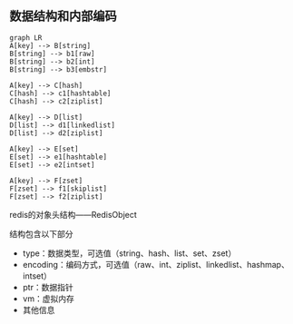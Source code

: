 ## 数据结构和内部编码

```mermaid
graph LR
A[key] --> B[string]
B[string] --> b1[raw]
B[string] --> b2[int]
B[string] --> b3[embstr]

A[key] --> C[hash]
C[hash] --> c1[hashtable]
C[hash] --> c2[ziplist]

A[key] --> D[list]
D[list] --> d1[linkedlist]
D[list] --> d2[ziplist]

A[key] --> E[set]
E[set] --> e1[hashtable]
E[set] --> e2[intset]

A[key] --> F[zset]
F[zset] --> f1[skiplist]
F[zset] --> f2[ziplist]

```





redis的对象头结构——RedisObject

结构包含以下部分

- type：数据类型，可选值（string、hash、list、set、zset）
- encoding：编码方式，可选值（raw、int、ziplist、linkedlist、hashmap、intset）
- ptr：数据指针
- vm：虚拟内存
- 其他信息

